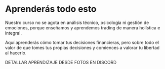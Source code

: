 # Aprenderás todo esto

Nuestro curso no se agota en análisis técnico, psicología ni gestión de emociones, porque enseñamos y aprendemos trading de manera holística e integral.

Aquí aprenderás cómo tomar tus decisiones financieras, pero sobre todo el valor de que tomes tus propias decisiones y comiences a valorar tu libertad al hacerlo.

DETALLAR APRENDIZAJE DESDE FOTOS EN DISCORD
